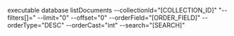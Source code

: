 executable database listDocuments --collectionId="[COLLECTION_ID]" "--filters[]=" --limit="0" --offset="0" --orderField="[ORDER_FIELD]" --orderType="DESC" --orderCast="int" --search="[SEARCH]" 